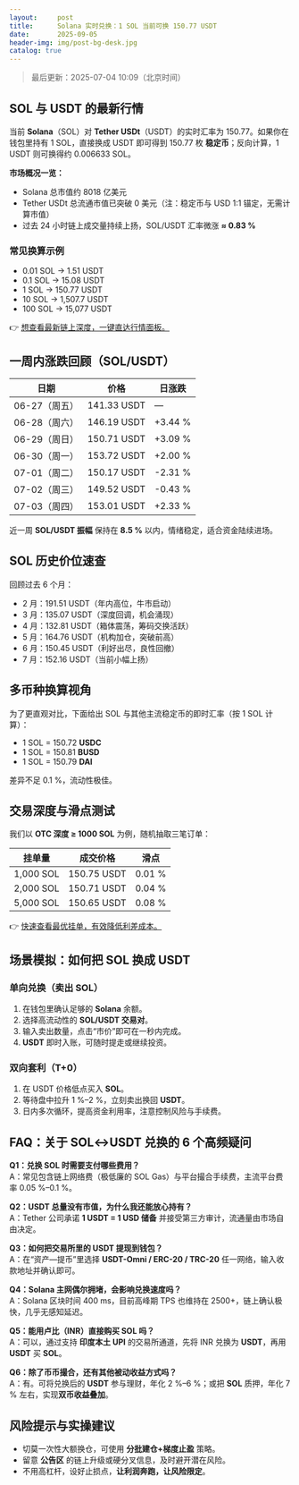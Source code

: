 ```yaml
---
layout:     post
title:      Solana 实时兑换：1 SOL 当前可换 150.77 USDT
date:       2025-09-05
header-img: img/post-bg-desk.jpg
catalog: true
---
```


> 最后更新：2025-07-04 10:09（北京时间）

## SOL 与 USDT 的最新行情

当前 **Solana**（SOL）对 **Tether USDt**（USDT）的实时汇率为 150.77。如果你在钱包里持有 1 SOL，直接换成 USDT 即可得到 150.77 枚 **稳定币**；反向计算，1 USDT 则可换得约 0.006633 SOL。

**市场概况一览：**

- Solana 总市值约 8018 亿美元  
- Tether USDt 总流通市值已突破 0 美元（注：稳定币与 USD 1:1 锚定，无需计算市值）  
- 过去 24 小时链上成交量持续上扬，SOL/USDT 汇率微涨 **≈ 0.83 %**

### 常见换算示例

- 0.01 SOL → 1.51 USDT  
- 0.1 SOL → 15.08 USDT  
- 1 SOL → 150.77 USDT  
- 10 SOL → 1,507.7 USDT  
- 100 SOL → 15,077 USDT  

👉 [想查看最新链上深度，一键直达行情面板。](https://okxdog.com/)

## 一周内涨跌回顾（SOL/USDT）

| 日期 | 价格 | 日涨跌 |
| --- | --- | --- |
| 06-27（周五） | 141.33 USDT | — |
| 06-28（周六） | 146.19 USDT | +3.44 % |
| 06-29（周日） | 150.71 USDT | +3.09 % |
| 06-30（周一） | 153.72 USDT | +2.00 % |
| 07-01（周二） | 150.17 USDT | -2.31 % |
| 07-02（周三） | 149.52 USDT | -0.43 % |
| 07-03（周四） | 153.01 USDT | +2.33 % |

近一周 **SOL/USDT 振幅** 保持在 **8.5 %** 以内，情绪稳定，适合资金陆续进场。

## SOL 历史价位速查

回顾过去 6 个月：

- 2 月：191.51 USDT（年内高位，牛市启动）  
- 3 月：135.07 USDT（深度回调，机会涌现）  
- 4 月：132.81 USDT（箱体震荡，筹码交换活跃）  
- 5 月：164.76 USDT（机构加仓，突破前高）  
- 6 月：150.45 USDT（利好出尽，良性回撤）  
- 7 月：152.16 USDT（当前小幅上扬）

## 多币种换算视角

为了更直观对比，下面给出 SOL 与其他主流稳定币的即时汇率（按 1 SOL 计算）：

- 1 SOL = 150.72 **USDC**  
- 1 SOL = 150.81 **BUSD**  
- 1 SOL = 150.79 **DAI**

差异不足 0.1 %，流动性极佳。

## 交易深度与滑点测试

我们以 **OTC 深度 ≥ 1000 SOL** 为例，随机抽取三笔订单：

| 挂单量 | 成交价格 | 滑点 |
| --- | --- | --- |
| 1,000 SOL | 150.75 USDT | 0.01 % |
| 2,000 SOL | 150.71 USDT | 0.04 % |
| 5,000 SOL | 150.65 USDT | 0.08 % |

👉 [快速查看最优挂单，有效降低利差成本。](https://okxdog.com/)

## 场景模拟：如何把 SOL 换成 USDT

### 单向兑换（卖出 SOL）

1. 在钱包里确认足够的 **Solana** 余额。  
2. 选择高流动性的 **SOL/USDT 交易对**。  
3. 输入卖出数量，点击“市价”即可在一秒内完成。  
4. **USDT** 即时入账，可随时提走或继续投资。

### 双向套利（T+0）

1. 在 USDT 价格低点买入 **SOL**。  
2. 等待盘中拉升 1 %–2 %，立刻卖出换回 **USDT**。  
3. 日内多次循环，提高资金利用率，注意控制风险与手续费。

## FAQ：关于 SOL↔USDT 兑换的 6 个高频疑问

**Q1：兑换 SOL 时需要支付哪些费用？**  
A：常见包含链上网络费（极低廉的 SOL Gas）与平台撮合手续费，主流平台费率 0.05 %–0.1 %。

**Q2：USDT 总量没有市值，为什么我还能放心持有？**  
A：Tether 公司承诺 **1 USDT = 1 USD 储备** 并接受第三方审计，流通量由市场自由决定。

**Q3：如何把交易所里的 USDT 提现到钱包？**  
A：在“资产—提币”里选择 **USDT-Omni / ERC-20 / TRC-20** 任一网络，输入收款地址并确认即可。

**Q4：Solana 主网偶尔拥堵，会影响兑换速度吗？**  
A：Solana 区块时间 400 ms，目前高峰期 TPS 也维持在 2500+，链上确认极快，几乎无感知延迟。

**Q5：能用卢比（INR）直接购买 SOL 吗？**  
A：可以，通过支持 **印度本土 UPI** 的交易所通道，先将 INR 兑换为 **USDT**，再用 **USDT** 买 **SOL**。

**Q6：除了币币撮合，还有其他被动收益方式吗？**  
A：有。可将兑换后的 **USDT** 参与理财，年化 2 %–6 %；或把 **SOL** 质押，年化 7 % 左右，实现**双币收益叠加**。

## 风险提示与实操建议

- 切莫一次性大额换仓，可使用 **分批建仓+梯度止盈** 策略。  
- 留意 **公告区** 的链上升级或硬分叉信息，及时避开潜在风险。  
- 不用高杠杆，设好止损点，**让利润奔跑，让风险限定**。